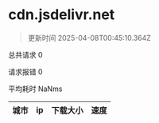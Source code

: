
  # cdn.jsdelivr.net

  > 更新时间 2025-04-08T00:45:10.364Z
  
  总共请求 0

  请求报错 0

  平均耗时 NaNms

|城市|ip|下载大小|速度|
|-----|----------|---|---|

  